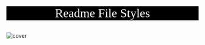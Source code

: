 <p align="center" style="font-size: xx-large; font-family: 'Poppins Medium'; background-color: black; color: white"> Readme File Styles </p>

![cover](https://github.com/Mindula-Dilthushan/Readme-File-Styles/blob/master/src/assets/images/Readme-Styles.png)
